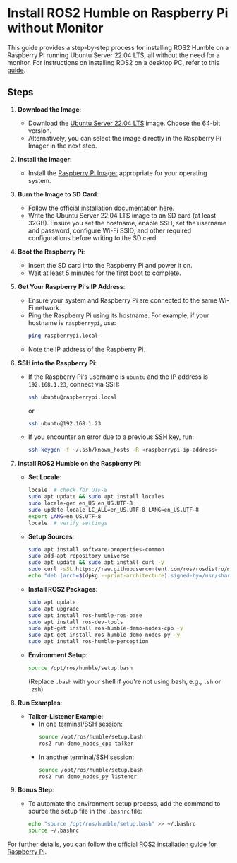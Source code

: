 # Install ROS2 Humble on Raspberry Pi without Monitor

This guide provides a step-by-step process for installing ROS2 Humble on a Raspberry Pi running Ubuntu Server 22.04 LTS, all without the need for a monitor. For instructions on installing ROS2 on a desktop PC, refer to this [guide](https://medium.com/spinor/getting-started-with-ros2-install-and-setup-ros2-humble-on-ubuntu-22-04-lts-ad718d4a3ac2).

## Steps

1. **Download the Image**:
   - Download the [Ubuntu Server 22.04 LTS](https://ubuntu.com/download/raspberry-pi) image. Choose the 64-bit version.
   - Alternatively, you can select the image directly in the Raspberry Pi Imager in the next step.

2. **Install the Imager**:
   - Install the [Raspberry Pi Imager](https://www.raspberrypi.com/software/) appropriate for your operating system.

3. **Burn the Image to SD Card**:
   - Follow the official installation documentation [here](https://ubuntu.com/tutorials/how-to-install-ubuntu-on-your-raspberry-pi#1-overview).
   - Write the Ubuntu Server 22.04 LTS image to an SD card (at least 32GB). Ensure you set the hostname, enable SSH, set the username and password, configure Wi-Fi SSID, and other required configurations before writing to the SD card.

4. **Boot the Raspberry Pi**:
   - Insert the SD card into the Raspberry Pi and power it on.
   - Wait at least 5 minutes for the first boot to complete.

5. **Get Your Raspberry Pi's IP Address**:
   - Ensure your system and Raspberry Pi are connected to the same Wi-Fi network.
   - Ping the Raspberry Pi using its hostname. For example, if your hostname is `raspberrypi`, use:
     ```bash
     ping raspberrypi.local
     ```
   - Note the IP address of the Raspberry Pi.

6. **SSH into the Raspberry Pi**:
   - If the Raspberry Pi's username is `ubuntu` and the IP address is `192.168.1.23`, connect via SSH:
     ```bash
     ssh ubuntu@raspberrypi.local
     ```
     or
     ```bash
     ssh ubuntu@192.168.1.23
     ```
   - If you encounter an error due to a previous SSH key, run:
     ```bash
     ssh-keygen -f ~/.ssh/known_hosts -R <raspberrypi-ip-address>
     ```

7. **Install ROS2 Humble on the Raspberry Pi**:
   - **Set Locale**:
     ```bash
     locale  # check for UTF-8
     sudo apt update && sudo apt install locales
     sudo locale-gen en_US en_US.UTF-8
     sudo update-locale LC_ALL=en_US.UTF-8 LANG=en_US.UTF-8
     export LANG=en_US.UTF-8
     locale  # verify settings
     ```
   - **Setup Sources**:
     ```bash
     sudo apt install software-properties-common
     sudo add-apt-repository universe
     sudo apt update && sudo apt install curl -y
     sudo curl -sSL https://raw.githubusercontent.com/ros/rosdistro/master/ros.key -o /usr/share/keyrings/ros-archive-keyring.gpg
     echo "deb [arch=$(dpkg --print-architecture) signed-by=/usr/share/keyrings/ros-archive-keyring.gpg] http://packages.ros.org/ros2/ubuntu $(. /etc/os-release && echo $UBUNTU_CODENAME) main" | sudo tee /etc/apt/sources.list.d/ros2.list > /dev/null
     ```
   - **Install ROS2 Packages**:
     ```bash
     sudo apt update
     sudo apt upgrade
     sudo apt install ros-humble-ros-base
     sudo apt install ros-dev-tools
     sudo apt-get install ros-humble-demo-nodes-cpp -y
     sudo apt-get install ros-humble-demo-nodes-py -y
     sudo apt install ros-humble-perception
     ```
   - **Environment Setup**:
     ```bash
     source /opt/ros/humble/setup.bash
     ```
     (Replace `.bash` with your shell if you're not using bash, e.g., `.sh` or `.zsh`)

8. **Run Examples**:
   - **Talker-Listener Example**:
     - In one terminal/SSH session:
       ```bash
       source /opt/ros/humble/setup.bash
       ros2 run demo_nodes_cpp talker
       ```
     - In another terminal/SSH session:
       ```bash
       source /opt/ros/humble/setup.bash
       ros2 run demo_nodes_py listener
       ```

9. **Bonus Step**:
   - To automate the environment setup process, add the command to source the setup file in the `.bashrc` file:
     ```bash
     echo "source /opt/ros/humble/setup.bash" >> ~/.bashrc
     source ~/.bashrc
     ```

For further details, you can follow the [official ROS2 installation guide for Raspberry Pi](https://docs.ros.org/en/humble/How-To-Guides/Installing-on-Raspberry-Pi.html).